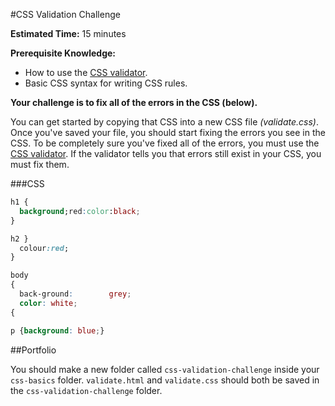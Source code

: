#CSS Validation Challenge

**Estimated Time:** 15 minutes

**Prerequisite Knowledge:**

* How to use the [CSS validator](http://jigsaw.w3.org/css-validator/).
* Basic CSS syntax for writing CSS rules.

**Your challenge is to fix all of the errors in the CSS (below).**

You can get started by copying that CSS into a new CSS file *(validate.css)*. Once you've saved your file, you should start fixing the errors you see in the CSS. To be completely sure you've fixed all of the errors, you must use the [CSS validator](http://jigsaw.w3.org/css-validator/). If the validator tells you that errors still exist in your CSS, you must fix them.

###CSS
```css
h1 {
  background;red:color:black;
}

h2 }
  colour:red;
}

body 
{
  back-ground:        grey;
  color: white;
{

p {background: blue;}
```

##Portfolio

You should make a new folder called `css-validation-challenge` inside your `css-basics` folder. `validate.html` and `validate.css` should both be saved in the `css-validation-challenge` folder.
